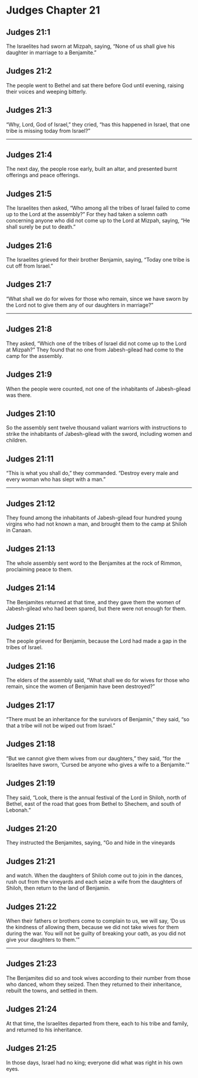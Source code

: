 # Judges Chapter 21

## Judges 21:1

The Israelites had sworn at Mizpah, saying, “None of us shall give his daughter in marriage to a Benjamite.”

## Judges 21:2

The people went to Bethel and sat there before God until evening, raising their voices and weeping bitterly.

## Judges 21:3

“Why, Lord, God of Israel,” they cried, “has this happened in Israel, that one tribe is missing today from Israel?”

---

## Judges 21:4

The next day, the people rose early, built an altar, and presented burnt offerings and peace offerings.

## Judges 21:5

The Israelites then asked, “Who among all the tribes of Israel failed to come up to the Lord at the assembly?” For they had taken a solemn oath concerning anyone who did not come up to the Lord at Mizpah, saying, “He shall surely be put to death.”

## Judges 21:6

The Israelites grieved for their brother Benjamin, saying, “Today one tribe is cut off from Israel.”

## Judges 21:7

“What shall we do for wives for those who remain, since we have sworn by the Lord not to give them any of our daughters in marriage?”

---

## Judges 21:8

They asked, “Which one of the tribes of Israel did not come up to the Lord at Mizpah?” They found that no one from Jabesh-gilead had come to the camp for the assembly.

## Judges 21:9

When the people were counted, not one of the inhabitants of Jabesh-gilead was there.

## Judges 21:10

So the assembly sent twelve thousand valiant warriors with instructions to strike the inhabitants of Jabesh-gilead with the sword, including women and children.

## Judges 21:11

“This is what you shall do,” they commanded. “Destroy every male and every woman who has slept with a man.”

---

## Judges 21:12

They found among the inhabitants of Jabesh-gilead four hundred young virgins who had not known a man, and brought them to the camp at Shiloh in Canaan.

## Judges 21:13

The whole assembly sent word to the Benjamites at the rock of Rimmon, proclaiming peace to them.

## Judges 21:14

The Benjamites returned at that time, and they gave them the women of Jabesh-gilead who had been spared, but there were not enough for them.

## Judges 21:15

The people grieved for Benjamin, because the Lord had made a gap in the tribes of Israel.

## Judges 21:16

The elders of the assembly said, “What shall we do for wives for those who remain, since the women of Benjamin have been destroyed?”

## Judges 21:17

“There must be an inheritance for the survivors of Benjamin,” they said, “so that a tribe will not be wiped out from Israel.”

## Judges 21:18

“But we cannot give them wives from our daughters,” they said, “for the Israelites have sworn, ‘Cursed be anyone who gives a wife to a Benjamite.’”

## Judges 21:19

They said, “Look, there is the annual festival of the Lord in Shiloh, north of Bethel, east of the road that goes from Bethel to Shechem, and south of Lebonah.”

## Judges 21:20

They instructed the Benjamites, saying, “Go and hide in the vineyards

## Judges 21:21

and watch. When the daughters of Shiloh come out to join in the dances, rush out from the vineyards and each seize a wife from the daughters of Shiloh, then return to the land of Benjamin.

## Judges 21:22

When their fathers or brothers come to complain to us, we will say, ‘Do us the kindness of allowing them, because we did not take wives for them during the war. You will not be guilty of breaking your oath, as you did not give your daughters to them.’”

---

## Judges 21:23

The Benjamites did so and took wives according to their number from those who danced, whom they seized. Then they returned to their inheritance, rebuilt the towns, and settled in them.

## Judges 21:24

At that time, the Israelites departed from there, each to his tribe and family, and returned to his inheritance.

## Judges 21:25

In those days, Israel had no king; everyone did what was right in his own eyes.

